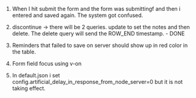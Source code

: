 1. When I hit submit the form and the form was submittingf and then i entered and saved again. The system got confused.

2. discontinue -> there will be 2 queries. update to set the notes and then delete. The delete query will send the ROW_END timestamp. - DONE

3. Reminders that failed to save on server should show up in red color in the table.

4. Form field focus using v-on

5. In default.json i set config.artificial_delay_in_response_from_node_server=0 but it is not taking effect.
